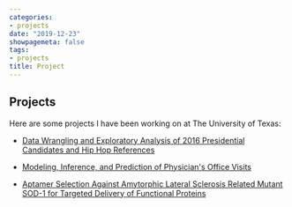 ```yaml
---
categories:
- projects
date: "2019-12-23"
showpagemeta: false
tags:
- projects
title: Project
---
```

## Projects 

Here are some projects I have been working on at The University of Texas:

- [Data Wrangling and Exploratory Analysis of 2016 Presidential Candidates and Hip Hop References](/Project1/)

- [Modeling, Inference, and Prediction of Physician's Office Visits](/Project2/)

- [Aptamer Selection Against Amytorphic Lateral Sclerosis Related Mutant SOD-1 for Targeted Delivery of Functional Proteins](/aptamer.pdf)





